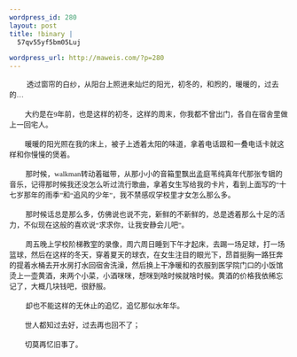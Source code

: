 ```yaml
--- 
wordpress_id: 280
layout: post
title: !binary |
  57qv55yf5bm05Luj

wordpress_url: http://maweis.com/?p=280
---
```

<p class="MsoNormal" style="margin: 0cm 0cm 0pt; text-indent: 21pt;"><span style="font-family: 宋体; mso-ascii-font-family: Calibri; mso-ascii-theme-font: minor-latin; mso-fareast-font-family: 宋体; mso-fareast-theme-font: minor-fareast; mso-hansi-font-family: Calibri; mso-hansi-theme-font: minor-latin;"></span></p>
<p class="MsoNormal" style="margin: 0cm 0cm 0pt; text-indent: 21pt;"><span lang="EN-US"><span style="font-size: small; font-family: Calibri;"> </span></span><span style="font-size: small;"><span style="font-family: 宋体; mso-ascii-font-family: Calibri; mso-ascii-theme-font: minor-latin; mso-fareast-font-family: 宋体; mso-fareast-theme-font: minor-fareast; mso-hansi-font-family: Calibri; mso-hansi-theme-font: minor-latin;">透过窗帘的白纱，从阳台上照进来灿烂的阳光，初冬的，和煦的，暖暖的，过去的</span><span lang="EN-US"><span style="font-family: Calibri;">…</span></span></span></p>
<p class="MsoNormal" style="margin: 0cm 0cm 0pt;"><span lang="EN-US"><span style="font-size: small; font-family: Calibri;"> </span></span></p>
<p class="MsoNormal" style="margin: 0cm 0cm 0pt; text-indent: 21pt;"><span style="font-size: small;"><span style="font-family: 宋体; mso-ascii-font-family: Calibri; mso-ascii-theme-font: minor-latin; mso-fareast-font-family: 宋体; mso-fareast-theme-font: minor-fareast; mso-hansi-font-family: Calibri; mso-hansi-theme-font: minor-latin;">大约是在</span><span lang="EN-US"><span style="font-family: Calibri;">9</span></span><span style="font-family: 宋体; mso-ascii-font-family: Calibri; mso-ascii-theme-font: minor-latin; mso-fareast-font-family: 宋体; mso-fareast-theme-font: minor-fareast; mso-hansi-font-family: Calibri; mso-hansi-theme-font: minor-latin;">年前，也是这样的初冬，这样的周末，你我都不曾出门，各自在宿舍里做上一回宅人。</span></span></p>
<p class="MsoNormal" style="margin: 0cm 0cm 0pt;"><span lang="EN-US"><span style="font-size: small; font-family: Calibri;"> </span></span></p>
<p class="MsoNormal" style="margin: 0cm 0cm 0pt; text-indent: 21pt;"><span style="font-family: 宋体; mso-ascii-font-family: Calibri; mso-ascii-theme-font: minor-latin; mso-fareast-font-family: 宋体; mso-fareast-theme-font: minor-fareast; mso-hansi-font-family: Calibri; mso-hansi-theme-font: minor-latin;"><span style="font-size: small;">暖暖的阳光照在我的床上，被子上透着太阳的味道，拿着电话跟和一叠电话卡就这样和你慢慢的煲着。</span></span></p>
<p class="MsoNormal" style="margin: 0cm 0cm 0pt;"><span lang="EN-US"><span style="font-size: small; font-family: Calibri;"> </span></span></p>
<p class="MsoNormal" style="margin: 0cm 0cm 0pt;"><span style="font-size: small;"><span lang="EN-US"><span style="mso-tab-count: 1;"><span style="font-family: Calibri;">         </span></span></span><span style="font-family: 宋体; mso-ascii-font-family: Calibri; mso-ascii-theme-font: minor-latin; mso-fareast-font-family: 宋体; mso-fareast-theme-font: minor-fareast; mso-hansi-font-family: Calibri; mso-hansi-theme-font: minor-latin;">那时候，</span><span lang="EN-US"><span style="font-family: Calibri;">walkman</span></span><span style="font-family: 宋体; mso-ascii-font-family: Calibri; mso-ascii-theme-font: minor-latin; mso-fareast-font-family: 宋体; mso-fareast-theme-font: minor-fareast; mso-hansi-font-family: Calibri; mso-hansi-theme-font: minor-latin;">转动着磁带，从那小小的音箱里飘出孟庭苇纯真年代那张专辑的音乐，记得那时候我还没怎么听过流行歌曲，拿着女生写给我的卡片，看到上面写的“十七岁那年的雨季”和“追风的少年”，我不禁感叹学校里才女怎么那么多。</span></span></p>
<p class="MsoNormal" style="margin: 0cm 0cm 0pt;"><span lang="EN-US"><span style="font-size: small; font-family: Calibri;"> </span></span></p>
<p class="MsoNormal" style="margin: 0cm 0cm 0pt;"><span style="font-size: small;"><span lang="EN-US"><span style="mso-tab-count: 1;"><span style="font-family: Calibri;">         </span></span></span><span style="font-family: 宋体; mso-ascii-font-family: Calibri; mso-ascii-theme-font: minor-latin; mso-fareast-font-family: 宋体; mso-fareast-theme-font: minor-fareast; mso-hansi-font-family: Calibri; mso-hansi-theme-font: minor-latin;">那时候话总是那么多，仿佛说也说不完，新鲜的不新鲜的，总是透着那么十足的活力，不似现在这般的喜欢说“求求你，让我安静会儿吧”。</span></span></p>
<p class="MsoNormal" style="margin: 0cm 0cm 0pt;"><span lang="EN-US"><span style="font-size: small; font-family: Calibri;"> </span></span></p>
<p class="MsoNormal" style="margin: 0cm 0cm 0pt;"><span style="font-size: small;"><span lang="EN-US"><span style="mso-tab-count: 1;"><span style="font-family: Calibri;">         </span></span></span><span style="font-family: 宋体; mso-ascii-font-family: Calibri; mso-ascii-theme-font: minor-latin; mso-fareast-font-family: 宋体; mso-fareast-theme-font: minor-fareast; mso-hansi-font-family: Calibri; mso-hansi-theme-font: minor-latin;">周五晚上学校阶梯教室的录像，周六周日睡到下午才起床，去踢一场足球，打一场篮球，然后在这样的冬天，穿着夏天的球衣，在女生注目的眼光下，昂首挺胸一路狂奔的提着水桶去开水房打水回宿舍洗澡，然后换上干净暖和的衣服到医学院门口的小饭馆烫上一壶黄酒，来两个小菜，小酒咪咪，想咪到啥时候就啥时候。黄酒的价格我依稀忘记了，大概几块钱吧，很舒服。</span></span></p>
<p class="MsoNormal" style="margin: 0cm 0cm 0pt;"><span lang="EN-US"><span style="font-size: small; font-family: Calibri;"> </span></span></p>
<p class="MsoNormal" style="margin: 0cm 0cm 0pt;"><span style="font-size: small;"><span lang="EN-US"><span style="mso-tab-count: 1;"><span style="font-family: Calibri;">         </span></span></span><span style="font-family: 宋体; mso-ascii-font-family: Calibri; mso-ascii-theme-font: minor-latin; mso-fareast-font-family: 宋体; mso-fareast-theme-font: minor-fareast; mso-hansi-font-family: Calibri; mso-hansi-theme-font: minor-latin;">却也不能这样的无休止的追忆，追忆那似水年华。</span></span></p>
<p class="MsoNormal" style="margin: 0cm 0cm 0pt;"><span lang="EN-US"><span style="font-size: small; font-family: Calibri;"> </span></span></p>
<p class="MsoNormal" style="margin: 0cm 0cm 0pt; text-indent: 21pt;"><span style="font-family: 宋体; mso-ascii-font-family: Calibri; mso-ascii-theme-font: minor-latin; mso-fareast-font-family: 宋体; mso-fareast-theme-font: minor-fareast; mso-hansi-font-family: Calibri; mso-hansi-theme-font: minor-latin;"><span style="font-size: small;">世人都知过去好，过去再也回不了；</span></span></p>
<p class="MsoNormal" style="margin: 0cm 0cm 0pt; text-indent: 21pt;"><span lang="EN-US"><span style="font-size: small; font-family: Calibri;"> </span></span></p>
<p class="MsoNormal" style="margin: 0cm 0cm 0pt; text-indent: 21pt;"><span style="font-family: 宋体; mso-ascii-font-family: Calibri; mso-ascii-theme-font: minor-latin; mso-fareast-font-family: 宋体; mso-fareast-theme-font: minor-fareast; mso-hansi-font-family: Calibri; mso-hansi-theme-font: minor-latin;"><span style="font-size: small;">切莫再忆旧事了。</span></span></p>
<p class="MsoNormal" style="margin: 0cm 0cm 0pt;"><span lang="EN-US"><span style="font-size: small; font-family: Calibri;"> </span></span></p>
